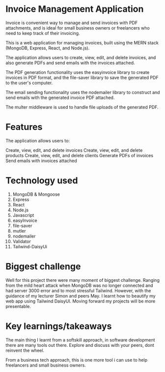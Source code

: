 # Invoice Management Application

Invoice is convenient way to manage and send invoices with PDF attachments, 
and is ideal for small business owners or freelancers who need to keep track of their invoicing.

This is a web application for managing invoices, built using the MERN stack (MongoDB, Express, React, and Node.js).

The application allows users to create, view, edit, and delete invoices, and also generate PDFs and send emails with the invoices attached.

The PDF generation functionality uses the easyinvoice library to create invoices in PDF format, and the file-saver library 
to save the generated PDF to the user's computer.

The email sending functionality uses the nodemailer library to construct and send emails with the generated invoice PDF attached. 

The multer middleware is used to handle file uploads of the generated PDF.

# Features

The application allows users to:

Create, view, edit, and delete invoices
Create, view, edit, and delete products
Create, view, edit, and delete clients
Generate PDFs of invoices
Send emails with invoices attached

# Technology used

1) MongoDB & Mongoose
2) Express
3) React
4) Node.js
5) Javascript
6) easyInvoice
7) file-saver
8) mutler
9) nodemailer
10) Validator
11) Tailwind-DaisyUi


# Biggest challenge

Well for this project there were many moment of biggest challenge. Ranging from the mild heart attack when MongoDB was no longer connected and had server 3000 error and to most stressful Tailwind. However, with the guidance of my lecturer Simon and peers May. I learnt how to beautify my web app using Tailwind DaisyUI. Moving forward my projects will be more presentable.

# Key learnings/takeaways

The main thing I learnt from a softskill approach, in software development there are many tools out there. Explore and discuss with your peers, dont reinvent the wheel.

From a business tech approach, this is one more tool i can use to help freelancers and small business owners.
